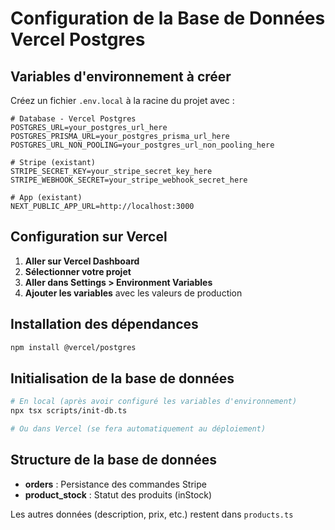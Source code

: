 # Configuration de la Base de Données Vercel Postgres

## Variables d'environnement à créer

Créez un fichier `.env.local` à la racine du projet avec :

```env
# Database - Vercel Postgres
POSTGRES_URL=your_postgres_url_here
POSTGRES_PRISMA_URL=your_postgres_prisma_url_here
POSTGRES_URL_NON_POOLING=your_postgres_url_non_pooling_here

# Stripe (existant)
STRIPE_SECRET_KEY=your_stripe_secret_key_here
STRIPE_WEBHOOK_SECRET=your_stripe_webhook_secret_here

# App (existant)
NEXT_PUBLIC_APP_URL=http://localhost:3000
```

## Configuration sur Vercel

1. **Aller sur Vercel Dashboard**
2. **Sélectionner votre projet**
3. **Aller dans Settings > Environment Variables**
4. **Ajouter les variables** avec les valeurs de production

## Installation des dépendances

```bash
npm install @vercel/postgres
```

## Initialisation de la base de données

```bash
# En local (après avoir configuré les variables d'environnement)
npx tsx scripts/init-db.ts

# Ou dans Vercel (se fera automatiquement au déploiement)
```

## Structure de la base de données

- **orders** : Persistance des commandes Stripe
- **product_stock** : Statut des produits (inStock)

Les autres données (description, prix, etc.) restent dans `products.ts`
